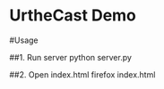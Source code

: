 UrtheCast Demo
==============

#Usage

##1. Run server
python server.py

##2. Open index.html
firefox index.html
